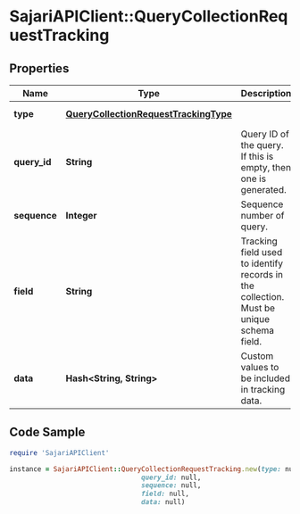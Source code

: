 # SajariAPIClient::QueryCollectionRequestTracking

## Properties

Name | Type | Description | Notes
------------ | ------------- | ------------- | -------------
**type** | [**QueryCollectionRequestTrackingType**](QueryCollectionRequestTrackingType.md) |  | [optional] [default to &#39;TYPE_UNSPECIFIED&#39;]
**query_id** | **String** | Query ID of the query. If this is empty, then one is generated. | [optional] 
**sequence** | **Integer** | Sequence number of query. | [optional] 
**field** | **String** | Tracking field used to identify records in the collection.  Must be unique schema field. | [optional] 
**data** | **Hash&lt;String, String&gt;** | Custom values to be included in tracking data. | [optional] 

## Code Sample

```ruby
require 'SajariAPIClient'

instance = SajariAPIClient::QueryCollectionRequestTracking.new(type: null,
                                 query_id: null,
                                 sequence: null,
                                 field: null,
                                 data: null)
```


